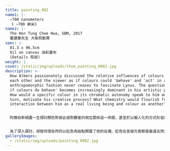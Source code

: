 ```yaml
---
title: painting_002
name1: |-
  ~700 nanometers
  《 ~700 納米》
name2: |-
  The Hon Tung Chee Hwa, GBM, 2017
  董建華先生 大紫荊勳賢
spec: |-
  81.3 x 96.5cm
  Oil on canvas 油彩畫布
  (Details 局部)
weight: 1
cover: /static/img/uploads/thum_painting_0002.jpg
description: >-
  How Albers passionately discussed the relative influences of colours towards
  each other and the viewer as if colours could 'behave' and 'act' in an
  anthropomorphic fashion never ceases to fascinate Lynus. The question of 'what
  if colours do behave' becomes increasingly dominant in his artistic practice.
  How would a specific colour in its chromatic autonomy speak to him and, in
  turn, motivate his creative process? What chemistry would flourish from this
  interaction between him as a real living being and colour as another?


  阿爾伯斯傾盡一生探討顏色對彼此或對觀者的相互關係這一命題，甚至於以擬人化的方式形容顏色如何帶自我意識地「表現」與「行動」，這份熱情讓胡智同感到深深著迷。在阿爾伯斯的色彩論潛移默化下，顏色在胡智同的藝術創作中漸漸佔據主導性地位。「若顏色確實有自主性呢？」胡智同想：「個別顏色會如何與作為創作者的我交流，從而激發我的繪畫過程？而作為真正生物的我與色彩這另一活體之間，又會擦出甚麼樣的火花呢？」


  為了深入探討，胡智同很自然的以紅色為始點開展了他的巡禮。紅色在各個方面都是最遠古而重要的三原色之一。它是人類可見光譜中波長最長的顏色，是嬰兒繼黑白後能辨識的第一種顏色，是史前洞穴壁畫中最早廣泛使用的顏色，也是最能與人的血肉相聯的顏色。總而言之，紅色堪稱生命和始源的一種視覺體現。
galleryImages:
  - /static/img/uploads/painting_0002.jpg
---
```

